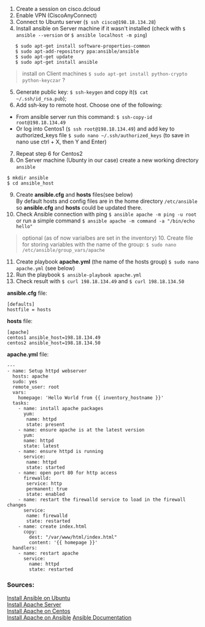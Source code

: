 1. Create a session on cisco.dcloud
2. Enable VPN (CiscoAnyConnect)
3. Connect to Ubuntu server (`$ ssh cisco@198.18.134.28`)
4. Install ansible on Server machine if it wasn't installed (check with `$ ansible --version` or `$ ansible localhost -m ping`)
  ```$ sudo apt-get update
     $ sudo apt-get install software-properties-common
     $ sudo apt-add-repository ppa:ansible/ansible
     $ sudo apt-get update
     $ sudo apt-get install ansible
  ```
  > install on Client machines `$ sudo apt-get install python-crypto python-keyczar` ?
5. Generate public key: `$ ssh-keygen` and copy it(`$ cat ~/.ssh/id_rsa.pub`);
6. Add ssh-key to remote host. Choose one of the following:
  * From ansible server run this command: `$ ssh-copy-id root@198.18.134.49`
  * Or log into Centos1 (`$ ssh root@198.18.134.49`) and add key to authorized_keys file `$ sudo nano ~/.ssh/authorized_keys` (to save in nano use ctrl + X, then Y and Enter)
7. Repeat step 6 for Centos2
8. On Server machine (Ubunty in our case) create a new working directory `ansible`
  ```
  $ mkdir ansible
  $ cd ansible_host
  ```
9. Create **ansible.cfg** and **hosts** files(see below) \
   By default hosts and config files are in the home directory `/etc/ansible` so **ansible.cfg** and **hosts** could be updated there.
10. Check Ansible connection with ping `$ ansible apache -m ping -u root`\
    or run a simple command `$ ansible apache -m command -a "/bin/echo hello"`
> optional (as of now varialbes are set in the inventory)
> 10. Create file for storing variables with the name of the group: `$ sudo nano /etc/ansible/group_vars/apache`
11. Create playbook **apache.yml** (the name of the hosts group) `$ sudo nano apache.yml` (see below)
12. Run the playbook `$ ansible-playbook apache.yml`
13. Check result with `$ curl 198.18.134.49` and  `$ curl 198.18.134.50`

**ansible.cfg** file:
```
[defaults]
hostfile = hosts
```

**hosts** file:
```
[apache]
centos1 ansible_host=198.18.134.49
centos2 ansible_host=198.18.134.50
```

**apache.yml** file:
```
---
- name: Setup httpd webserver
  hosts: apache
  sudo: yes
  remote_user: root
  vars:
    homepage: 'Hello World from {{ inventory_hostname }}'
  tasks:
    - name: install apache packages
      yum:
       name: httpd
       state: present
    - name: ensure apache is at the latest version
      yum:
      name: httpd
      state: latest
    - name: ensure httpd is running
      service:
       name: httpd
       state: started
    - name: open port 80 for http access
      firewalld:
       service: http
       permanent: true
       state: enabled
    - name: restart the firewalld service to load in the firewall changes
      service:
       name: firewalld
       state: restarted
    - name: create index.html
      copy:
        dest: "/var/www/html/index.html"
        content: '{{ homepage }}'
  handlers:
    - name: restart apache
      service:
        name: httpd
        state: restarted
```
### Sources:
[Install Ansible on Ubuntu](https://www.techrepublic.com/article/how-to-install-ansible-on-ubuntu-server-18-04/)\
[Install Apache Server](https://www.bogotobogo.com/DevOps/Ansible/Ansible_SettingUp_Webservers_Apache.php)\
[Install Apache on Centos](https://codingbee.net/ansible/ansible-a-playbook-for-setting-up-an-apache-webserver)\
[Install Apache on Ansible](https://www.scaleway.com/en/docs/how-to-install-apache-on-ansible/)
[Ansible Documentation](https://docs.ansible.com/ansible/latest/index.html)
